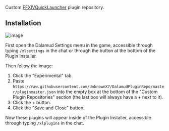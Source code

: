 Custom [FFXIVQuickLauncher](https://github.com/goaaats/FFXIVQuickLauncher) plugin repository.

## Installation
![image](https://user-images.githubusercontent.com/12263784/138759598-97ae7da1-b159-4e0c-b923-0cff4cca2ca4.png)

First open the Dalamud Settings menu in the game, accessible through typing `/xlsettings` in the chat or through the button at the bottom of the Plugin Installer.

Then follow the image:
1. Click the "Experimental" tab.
2. Paste `https://raw.githubusercontent.com/UnknownX7/DalamudPluginRepo/master/pluginmaster.json` into the empty box at the bottom of the "Custom Plugin Repositories" section (the last box will always have a + next to it).
3. Click the + button.
4. Click the "Save and Close" button.

Now these plugins will appear inside of the Plugin Installer, accessible through typing `/xlplugins` in the chat.
